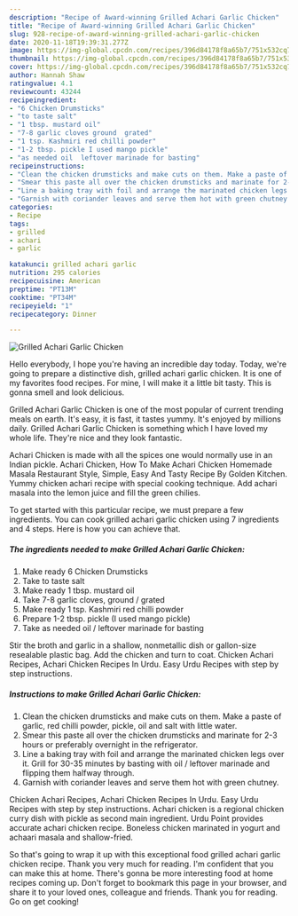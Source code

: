 ```yaml
---
description: "Recipe of Award-winning Grilled Achari Garlic Chicken"
title: "Recipe of Award-winning Grilled Achari Garlic Chicken"
slug: 928-recipe-of-award-winning-grilled-achari-garlic-chicken
date: 2020-11-18T19:39:31.277Z
image: https://img-global.cpcdn.com/recipes/396d84178f8a65b7/751x532cq70/grilled-achari-garlic-chicken-recipe-main-photo.jpg
thumbnail: https://img-global.cpcdn.com/recipes/396d84178f8a65b7/751x532cq70/grilled-achari-garlic-chicken-recipe-main-photo.jpg
cover: https://img-global.cpcdn.com/recipes/396d84178f8a65b7/751x532cq70/grilled-achari-garlic-chicken-recipe-main-photo.jpg
author: Hannah Shaw
ratingvalue: 4.1
reviewcount: 43244
recipeingredient:
- "6 Chicken Drumsticks"
- "to taste salt"
- "1 tbsp. mustard oil"
- "7-8 garlic cloves ground  grated"
- "1 tsp. Kashmiri red chilli powder"
- "1-2 tbsp. pickle I used mango pickle"
- "as needed oil  leftover marinade for basting"
recipeinstructions:
- "Clean the chicken drumsticks and make cuts on them. Make a paste of garlic, red chilli powder, pickle, oil and salt with little water."
- "Smear this paste all over the chicken drumsticks and marinate for 2-3 hours or preferably overnight in the refrigerator."
- "Line a baking tray with foil and arrange the marinated chicken legs over it. Grill for 30-35 minutes by basting with oil / leftover marinade and flipping them halfway through."
- "Garnish with coriander leaves and serve them hot with green chutney."
categories:
- Recipe
tags:
- grilled
- achari
- garlic

katakunci: grilled achari garlic 
nutrition: 295 calories
recipecuisine: American
preptime: "PT13M"
cooktime: "PT34M"
recipeyield: "1"
recipecategory: Dinner

---
```



![Grilled Achari Garlic Chicken](https://img-global.cpcdn.com/recipes/396d84178f8a65b7/751x532cq70/grilled-achari-garlic-chicken-recipe-main-photo.jpg)

Hello everybody, I hope you're having an incredible day today. Today, we're going to prepare a distinctive dish, grilled achari garlic chicken. It is one of my favorites food recipes. For mine, I will make it a little bit tasty. This is gonna smell and look delicious.

Grilled Achari Garlic Chicken is one of the most popular of current trending meals on earth. It's easy, it is fast, it tastes yummy. It's enjoyed by millions daily. Grilled Achari Garlic Chicken is something which I have loved my whole life. They're nice and they look fantastic.

Achari Chicken is made with all the spices one would normally use in an Indian pickle. Achari Chicken, How To Make Achari Chicken Homemade Masala Restaurant Style, Simple, Easy And Tasty Recipe By Golden Kitchen. Yummy chicken achari recipe with special cooking technique. Add achari masala into the lemon juice and fill the green chilies.


To get started with this particular recipe, we must prepare a few ingredients. You can cook grilled achari garlic chicken using 7 ingredients and 4 steps. Here is how you can achieve that.

<!--inarticleads1-->

##### The ingredients needed to make Grilled Achari Garlic Chicken:

1. Make ready 6 Chicken Drumsticks
1. Take to taste salt
1. Make ready 1 tbsp. mustard oil
1. Take 7-8 garlic cloves, ground / grated
1. Make ready 1 tsp. Kashmiri red chilli powder
1. Prepare 1-2 tbsp. pickle (I used mango pickle)
1. Take as needed oil / leftover marinade for basting


Stir the broth and garlic in a shallow, nonmetallic dish or gallon-size resealable plastic bag. Add the chicken and turn to coat. Chicken Achari Recipes, Achari Chicken Recipes In Urdu. Easy Urdu Recipes with step by step instructions. 

<!--inarticleads2-->

##### Instructions to make Grilled Achari Garlic Chicken:

1. Clean the chicken drumsticks and make cuts on them. Make a paste of garlic, red chilli powder, pickle, oil and salt with little water.
1. Smear this paste all over the chicken drumsticks and marinate for 2-3 hours or preferably overnight in the refrigerator.
1. Line a baking tray with foil and arrange the marinated chicken legs over it. Grill for 30-35 minutes by basting with oil / leftover marinade and flipping them halfway through.
1. Garnish with coriander leaves and serve them hot with green chutney.


Chicken Achari Recipes, Achari Chicken Recipes In Urdu. Easy Urdu Recipes with step by step instructions. Achari chicken is a regional chicken curry dish with pickle as second main ingredient. Urdu Point provides accurate achari chicken recipe. Boneless chicken marinated in yogurt and achaari masala and shallow-fried. 

So that's going to wrap it up with this exceptional food grilled achari garlic chicken recipe. Thank you very much for reading. I'm confident that you can make this at home. There's gonna be more interesting food at home recipes coming up. Don't forget to bookmark this page in your browser, and share it to your loved ones, colleague and friends. Thank you for reading. Go on get cooking!
